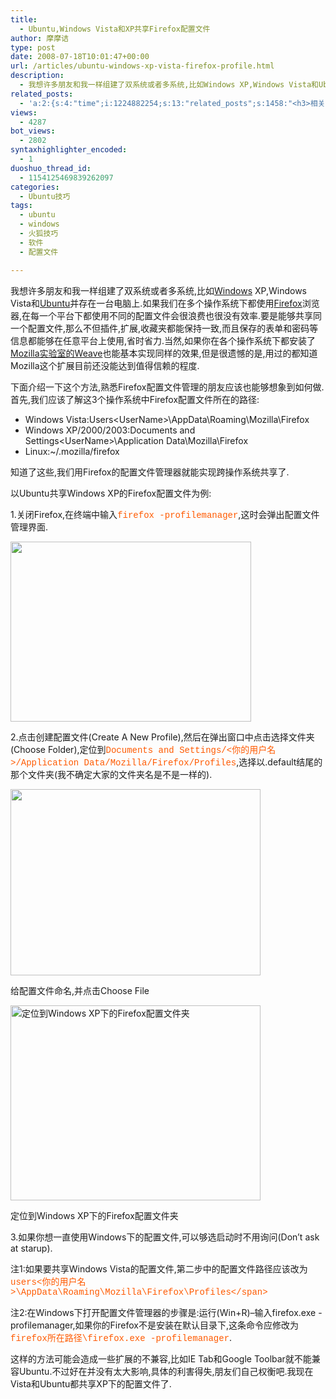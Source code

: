 ```yaml
---
title:
  - Ubuntu,Windows Vista和XP共享Firefox配置文件
author: 摩摩诘
type: post
date: 2008-07-18T10:01:47+00:00
url: /articles/ubuntu-windows-xp-vista-firefox-profile.html
description:
  - 我想许多朋友和我一样组建了双系统或者多系统,比如Windows XP,Windows Vista和Ubuntu并存在一台电脑上.如果我们在多个操作系统下都使用Firefox浏览器,在每一个平台下都使用不同的配置文件会很浪费也很没有效率.要是能够共享同一个配置文件,那么不但插件,扩展,收藏夹都能保持一致,而且保存的表单和密码等信息都能够在任意平台上使用,省时省力.
related_posts:
  - 'a:2:{s:4:"time";i:1224882254;s:13:"related_posts";s:1458:"<h3>相关日志</h3><ul class="related_post"><li><a href="http://www.digglife.cn/articles/custom-windows-interface-tools.html" title="9个工具打造焕然一新的Windows界面">9个工具打造焕然一新的Windows界面</a></li><li><a href="http://www.digglife.cn/articles/clean-up-desktop-improve-productivity-2.html" title="彻底清空桌面,让启动程序更加高效Part.2">彻底清空桌面,让启动程序更加高效Part.2</a></li><li><a href="http://www.digglife.cn/articles/clean-up-desktop-improve-productivity-1.html" title="彻底清空桌面,让启动程序更加高效Part.1">彻底清空桌面,让启动程序更加高效Part.1</a></li><li><a href="http://www.digglife.cn/articles/free-clipboard-manager-clipx.html" title="小巧的Windows剪切板管理器:ClipX">小巧的Windows剪切板管理器:ClipX</a></li><li><a href="http://www.digglife.cn/articles/registry-searcher-editor-regscanner.html" title="免费好用的Windows注册表搜索编辑工具RegScanner">免费好用的Windows注册表搜索编辑工具RegScanner</a></li><li><a href="http://www.digglife.cn/articles/windows-linux-file-system.html" title="4款免费软件让你在Windows下访问Linux文件系统">4款免费软件让你在Windows下访问Linux文件系统</a></li><li><a href="http://www.digglife.cn/articles/faster-copy-windows.html" title="加快Windows下的文件复制速度:TeraCopy">加快Windows下的文件复制速度:TeraCopy</a></li></ul>";}'
views:
  - 4287
bot_views:
  - 2802
syntaxhighlighter_encoded:
  - 1
duoshuo_thread_id:
  - 1154125469839262097
categories:
  - Ubuntu技巧
tags:
  - ubuntu
  - windows
  - 火狐技巧
  - 软件
  - 配置文件

---
```

我想许多朋友和我一样组建了双系统或者多系统,比如<a title="Windows技巧" href="https://www.digglife.net/articles/category/windows-tricks" target="_blank">Windows</a> XP,Windows Vista和<a title="Ubuntu技巧" href="https://www.digglife.net/articles/category/about_ubuntu" target="_blank">Ubuntu</a>并存在一台电脑上.如果我们在多个操作系统下都使用<a title="火狐技巧" href="https://www.digglife.net/articles/category/firefox" target="_blank">Firefox</a>浏览器,在每一个平台下都使用不同的配置文件会很浪费也很没有效率.要是能够共享同一个配置文件,那么不但插件,扩展,收藏夹都能保持一致,而且保存的表单和密码等信息都能够在任意平台上使用,省时省力.当然,如果你在各个操作系统下都安装了<a title="一周Firefox扩展推荐-第一辑" href="https://www.digglife.net/articles/firefox-addons-weekly-issue1.html" target="_blank">Mozilla实验室的Weave</a>也能基本实现同样的效果,但是很遗憾的是,用过的都知道Mozilla这个扩展目前还没能达到值得信赖的程度.

<!--more-->

下面介绍一下这个方法,熟悉Firefox配置文件管理的朋友应该也能够想象到如何做.首先,我们应该了解这3个操作系统中Firefox配置文件所在的路径:

  * Windows Vista:Users\<UserName>\AppData\Roaming\Mozilla\Firefox
  * Windows XP/2000/2003:Documents and Settings\<UserName>\Application Data\Mozilla\Firefox
  * Linux:~/.mozilla/firefox

知道了这些,我们用Firefox的配置文件管理器就能实现跨操作系统共享了.

以Ubuntu共享Windows XP的Firefox配置文件为例:

1.关闭Firefox,在终端中输入<span style="font-family: Courier New; color: #ff5a00;">firefox -profilemanager</span>,这时会弹出配置文件管理界面.

<img class="aligncenter" title="Firefox配置文件管理器" src="http://digglife.qiniudn.com/wp-content/uploads/archive/Firefox%20-%20Choose%20User%20Profile.png" alt="" width="385" height="288" />

2.点击创建配置文件(Create A New Profile),然后在弹出窗口中点击选择文件夹(Choose Folder),定位到<span style="font-family: Courier New; color: #ff5a00;">Documents and Settings/<你的用户名>/Application Data/Mozilla/Firefox/Profiles</span>,选择以.default结尾的那个文件夹(我不确定大家的文件夹名是不是一样的).

<div style="width: 410px" class="wp-caption aligncenter">
  <a href="http://picasaweb.google.com/digglifeshow/oCzYfC/photo#5224287886248586466"><img title="创建Firefox配置文件" src="http://digglife.qiniudn.com/wp-content/uploads/archive/Create%20Profile%20Wizard.png" alt="" width="400" height="298" /></a>
  
  <p class="wp-caption-text">
    给配置文件命名,并点击Choose File
  </p>
</div>

<div style="width: 410px" class="wp-caption aligncenter">
  <a href="http://picasaweb.google.com/digglifeshow/oCzYfC/photo#5224287883699916802"><img title="定位到Windows XP下的Firefox配置文件夹" src="http://digglife.qiniudn.com/wp-content/uploads/archive/Choose%20Profile%20Folder.png" alt="定位到Windows XP下的Firefox配置文件夹" width="400" height="312" /></a>
  
  <p class="wp-caption-text">
    定位到Windows XP下的Firefox配置文件夹
  </p>
</div>

3.如果你想一直使用Windows下的配置文件,可以够选启动时不用询问(Don&#8217;t ask at starup).

注1:如果要共享Windows Vista的配置文件,第二步中的配置文件路径应该改为<span style="font-family: Courier New; color: #ff5a00;">users\<你的用户名>\AppData\Roaming\Mozilla\Firefox\Profiles\</span>

注2:在Windows下打开配置文件管理器的步骤是:运行(Win+R)&#8211;输入firefox.exe -profilemanager,如果你的Firefox不是安装在默认目录下,这条命令应修改为<span style="font-family: Courier New; color: #ff5a00;">firefox所在路径\firefox.exe -profilemanager</span>.

这样的方法可能会造成一些扩展的不兼容,比如IE Tab和Google Toolbar就不能兼容Ubuntu.不过好在并没有太大影响,具体的利害得失,朋友们自己权衡吧.我现在Vista和Ubuntu都共享XP下的配置文件了.